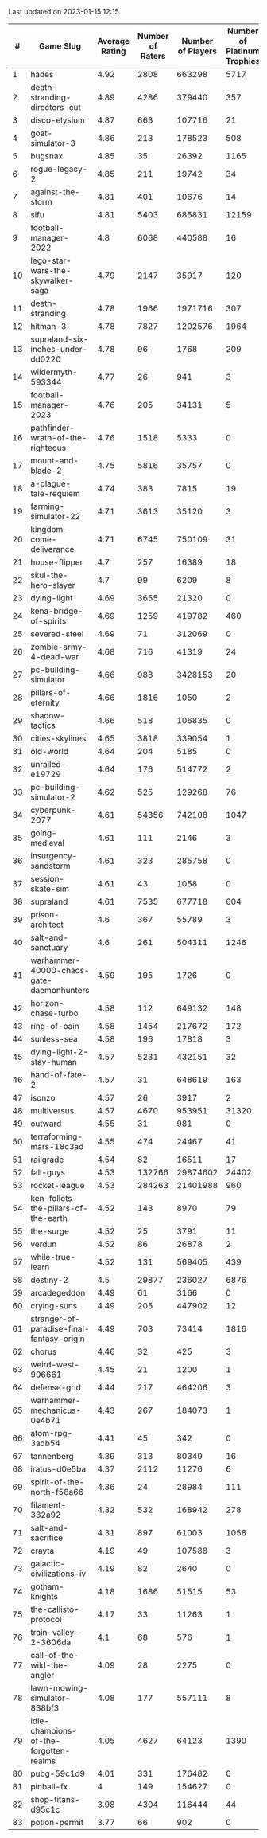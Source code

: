 Last updated on 2023-01-15 12:15.


|#|Game Slug|Average Rating|Number of Raters|Number of Players|Number of Platinum Trophies|Max Rarity (%)|
|---|---|---|---|---|---|---|
|1|hades|4.92|2808|663298|5717|89|
|2|death-stranding-directors-cut|4.89|4286|379440|357|91|
|3|disco-elysium|4.87|663|107716|21|28|
|4|goat-simulator-3|4.86|213|178523|508|91|
|5|bugsnax|4.85|35|26392|1165|97|
|6|rogue-legacy-2|4.85|211|19742|34|3|
|7|against-the-storm|4.81|401|10676|14|37|
|8|sifu|4.81|5403|685831|12159|96|
|9|football-manager-2022|4.8|6068|440588|16|49|
|10|lego-star-wars-the-skywalker-saga|4.79|2147|35917|120|97|
|11|death-stranding|4.78|1966|1971716|307|91|
|12|hitman-3|4.78|7827|1202576|1964|47|
|13|supraland-six-inches-under-dd0220|4.78|96|1768|209|99|
|14|wildermyth-593344|4.77|26|941|3|16|
|15|football-manager-2023|4.76|205|34131|5|79|
|16|pathfinder-wrath-of-the-righteous|4.76|1518|5333|0|50|
|17|mount-and-blade-2|4.75|5816|35757|0|25|
|18|a-plague-tale-requiem|4.74|383|7815|19|91|
|19|farming-simulator-22|4.71|3613|35120|3|77|
|20|kingdom-come-deliverance|4.71|6745|750109|31|30|
|21|house-flipper|4.7|257|16389|18|94|
|22|skul-the-hero-slayer|4.7|99|6209|8|96|
|23|dying-light|4.69|3655|21320|0|95|
|24|kena-bridge-of-spirits|4.69|1259|419782|460|94|
|25|severed-steel|4.69|71|312069|0|12|
|26|zombie-army-4-dead-war|4.68|716|41319|24|67|
|27|pc-building-simulator|4.66|988|3428153|20|48|
|28|pillars-of-eternity|4.66|1816|1050|2|81|
|29|shadow-tactics|4.66|518|106835|0|0.1|
|30|cities-skylines|4.65|3818|339054|1|72|
|31|old-world|4.64|204|5185|0|83|
|32|unrailed-e19729|4.64|176|514772|2|8|
|33|pc-building-simulator-2|4.62|525|129268|76|75|
|34|cyberpunk-2077|4.61|54356|742108|1047|65|
|35|going-medieval|4.61|111|2146|3|68|
|36|insurgency-sandstorm|4.61|323|285758|0|5|
|37|session-skate-sim|4.61|43|1058|0|27|
|38|supraland|4.61|7535|677718|604|99|
|39|prison-architect|4.6|367|55789|3|29|
|40|salt-and-sanctuary|4.6|261|504311|1246|83|
|41|warhammer-40000-chaos-gate-daemonhunters|4.59|195|1726|0|76|
|42|horizon-chase-turbo|4.58|112|649132|148|88|
|43|ring-of-pain|4.58|1454|217672|172|96|
|44|sunless-sea|4.58|196|17818|3|36|
|45|dying-light-2-stay-human|4.57|5231|432151|32|6|
|46|hand-of-fate-2|4.57|31|648619|163|72|
|47|isonzo|4.57|26|3917|2|58|
|48|multiversus|4.57|4670|953951|31320|76|
|49|outward|4.55|31|981|0|72|
|50|terraforming-mars-18c3ad|4.55|474|24467|41|45|
|51|railgrade|4.54|82|16511|17|98|
|52|fall-guys|4.53|132766|29874602|24402|0.4|
|53|rocket-league|4.53|284263|21401988|960|78|
|54|ken-follets-the-pillars-of-the-earth|4.52|143|8970|79|45|
|55|the-surge|4.52|25|3791|11|94|
|56|verdun|4.52|86|26878|2|76|
|57|while-true-learn|4.52|131|569405|439|93|
|58|destiny-2|4.5|29877|236027|6876|94|
|59|arcadegeddon|4.49|61|3166|0|90|
|60|crying-suns|4.49|205|447902|12|66|
|61|stranger-of-paradise-final-fantasy-origin|4.49|703|73414|1816|98|
|62|chorus|4.46|32|425|3|86|
|63|weird-west-906661|4.45|21|1200|1|85|
|64|defense-grid|4.44|217|464206|3|80|
|65|warhammer-mechanicus-0e4b71|4.43|267|184073|1|25|
|66|atom-rpg-3adb54|4.41|45|342|0|98|
|67|tannenberg|4.39|313|80349|16|88|
|68|iratus-d0e5ba|4.37|2112|11276|6|85|
|69|spirit-of-the-north-f58a66|4.36|24|28984|111|65|
|70|filament-332a92|4.32|532|168942|278|93|
|71|salt-and-sacrifice|4.31|897|61003|1058|91|
|72|crayta|4.19|49|107588|3|23|
|73|galactic-civilizations-iv|4.19|82|2640|0|79|
|74|gotham-knights|4.18|1686|51515|53|25|
|75|the-callisto-protocol|4.17|33|11263|1|93|
|76|train-valley-2-3606da|4.1|68|576|1|89|
|77|call-of-the-wild-the-angler|4.09|28|2275|0|62|
|78|lawn-mowing-simulator-838bf3|4.08|177|557111|8|85|
|79|idle-champions-of-the-forgotten-realms|4.05|4627|64123|1390|3|
|80|pubg-59c1d9|4.01|331|176482|0|73|
|81|pinball-fx|4|149|154627|0|85|
|82|shop-titans-d95c1c|3.98|4304|116444|44|97|
|83|potion-permit|3.77|66|902|0|98|
